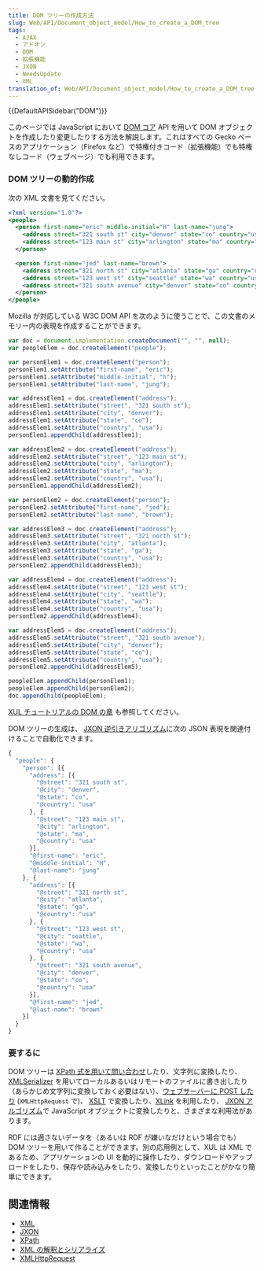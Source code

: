 ```yaml
---
title: DOM ツリーの作成方法
slug: Web/API/Document_object_model/How_to_create_a_DOM_tree
tags:
  - AJAX
  - アドオン
  - DOM
  - 拡張機能
  - JXON
  - NeedsUpdate
  - XML
translation_of: Web/API/Document_object_model/How_to_create_a_DOM_tree
---
```

{{DefaultAPISidebar("DOM")}}

このページでは JavaScript において [DOM コア](https://www.w3.org/TR/DOM-Level-3-Core/core.html) API を用いて DOM オブジェクトを作成したり変更したりする方法を解説します。これはすべての Gecko ベースのアプリケーション（Firefox など）で特権付きコード（拡張機能）でも特権なしコード（ウェブページ）でも利用できます。

### DOM ツリーの動的作成

次の XML 文書を見てください。

```xml
<?xml version="1.0"?>
<people>
  <person first-name="eric" middle-initial="H" last-name="jung">
    <address street="321 south st" city="denver" state="co" country="usa"/>
    <address street="123 main st" city="arlington" state="ma" country="usa"/>
  </person>

  <person first-name="jed" last-name="brown">
    <address street="321 north st" city="atlanta" state="ga" country="usa"/>
    <address street="123 west st" city="seattle" state="wa" country="usa"/>
    <address street="321 south avenue" city="denver" state="co" country="usa"/>
  </person>
</people>
```

Mozilla が対応している W3C DOM API を次のように使うことで、この文書のメモリー内の表現を作成することができます。

```js
var doc = document.implementation.createDocument("", "", null);
var peopleElem = doc.createElement("people");

var personElem1 = doc.createElement("person");
personElem1.setAttribute("first-name", "eric");
personElem1.setAttribute("middle-initial", "h");
personElem1.setAttribute("last-name", "jung");

var addressElem1 = doc.createElement("address");
addressElem1.setAttribute("street", "321 south st");
addressElem1.setAttribute("city", "denver");
addressElem1.setAttribute("state", "co");
addressElem1.setAttribute("country", "usa");
personElem1.appendChild(addressElem1);

var addressElem2 = doc.createElement("address");
addressElem2.setAttribute("street", "123 main st");
addressElem2.setAttribute("city", "arlington");
addressElem2.setAttribute("state", "ma");
addressElem2.setAttribute("country", "usa");
personElem1.appendChild(addressElem2);

var personElem2 = doc.createElement("person");
personElem2.setAttribute("first-name", "jed");
personElem2.setAttribute("last-name", "brown");

var addressElem3 = doc.createElement("address");
addressElem3.setAttribute("street", "321 north st");
addressElem3.setAttribute("city", "atlanta");
addressElem3.setAttribute("state", "ga");
addressElem3.setAttribute("country", "usa");
personElem2.appendChild(addressElem3);

var addressElem4 = doc.createElement("address");
addressElem4.setAttribute("street", "123 west st");
addressElem4.setAttribute("city", "seattle");
addressElem4.setAttribute("state", "wa");
addressElem4.setAttribute("country", "usa");
personElem2.appendChild(addressElem4);

var addressElem5 = doc.createElement("address");
addressElem5.setAttribute("street", "321 south avenue");
addressElem5.setAttribute("city", "denver");
addressElem5.setAttribute("state", "co");
addressElem5.setAttribute("country", "usa");
personElem2.appendChild(addressElem5);

peopleElem.appendChild(personElem1);
peopleElem.appendChild(personElem2);
doc.appendChild(peopleElem);
```

[XUL チュートリアルの DOM の章](/ja/docs/XUL_Tutorial/Document_Object_Model) も参照してください。

DOM ツリーの生成は、 [JXON 逆引きアリゴリズム](/ja/docs/JXON#JXON_reverse_algorithms)に次の JSON 表現を関連付けることで自動化できます。

```js
{
  "people": {
    "person": [{
      "address": [{
        "@street": "321 south st",
        "@city": "denver",
        "@state": "co",
        "@country": "usa"
      }, {
        "@street": "123 main st",
        "@city": "arlington",
        "@state": "ma",
        "@country": "usa"
      }],
      "@first-name": "eric",
      "@middle-initial": "H",
      "@last-name": "jung"
    }, {
      "address": [{
        "@street": "321 north st",
        "@city": "atlanta",
        "@state": "ga",
        "@country": "usa"
      }, {
        "@street": "123 west st",
        "@city": "seattle",
        "@state": "wa",
        "@country": "usa"
      }, {
        "@street": "321 south avenue",
        "@city": "denver",
        "@state": "co",
        "@country": "usa"
      }],
      "@first-name": "jed",
      "@last-name": "brown"
    }]
  }
}
```

### 要するに

DOM ツリーは [XPath 式を用いて問い合わせ](/ja/docs/Web/XPath/Introduction_to_using_XPath_in_JavaScript)したり、文字列に変換したり、 [XMLSerializer](/ja/docs/Web/Guide/Parsing_and_serializing_XML) を用いてローカルあるいはリモートのファイルに書き出したり（あらかじめ文字列に変換しておく必要はない）、[ウェブサーバーに POST したり](/ja/docs/Web/API/XMLHttpRequest) (`XMLHttpRequest` で)、 [XSLT](/ja/docs/Web/XSLT) で変換したり、[XLink](/ja/docs/Glossary/XLink) を利用したり、 [JXON アルゴリズム](/ja/docs/JXON)で JavaScript オブジェクトに変換したりと、さまざまな利用法があります。

RDF には適さないデータを（あるいは RDF が嫌いなだけという場合でも）DOM ツリーを用いて作ることができます。別の応用例として、XUL は XML であるため、アプリケーションの UI を動的に操作したり、ダウンロードやアップロードをしたり、保存や読み込みをしたり、変換したりといったことがかなり簡単にできます。

## 関連情報

- [XML](/ja/docs/Web/XML)
- [JXON](/ja/docs/JXON)
- [XPath](/ja/docs/Web/XPath)
- [XML の解釈とシリアライズ](/ja/docs/Web/Guide/Parsing_and_serializing_XML)
- [XMLHttpRequest](/ja/docs/Web/API/XMLHttpRequest)
